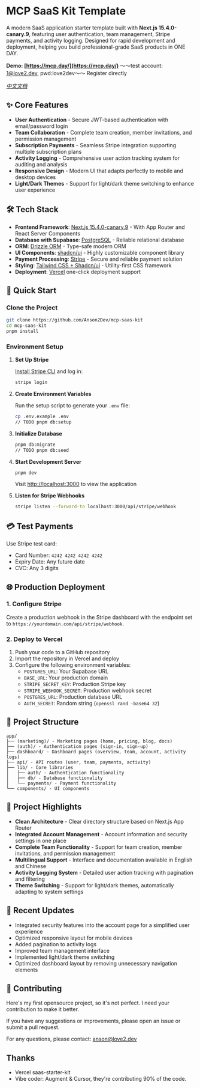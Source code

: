# MCP SaaS Kit Template

A modern SaaS application starter template built with **Next.js 15.4.0-canary.9**, featuring user authentication, team management, Stripe payments, and activity logging. Designed for rapid development and deployment, helping you build professional-grade SaaS products in ONE DAY.

**Demo: [https://mcp.day/](https://mcp.day/)**
～～test account: 1@love2.dev, pwd:love2dev～～ Register directly

*[中文文档](README_zh.md)*

## ✨ Core Features


- **User Authentication** - Secure JWT-based authentication with email/password login
- **Team Collaboration** - Complete team creation, member invitations, and permission management
- **Subscription Payments** - Seamless Stripe integration supporting multiple subscription plans
- **Activity Logging** - Comprehensive user action tracking system for auditing and analysis
- **Responsive Design** - Modern UI that adapts perfectly to mobile and desktop devices
- **Light/Dark Themes** - Support for light/dark theme switching to enhance user experience

## 🛠️ Tech Stack

- **Frontend Framework**: [Next.js 15.4.0-canary.9](https://nextjs.org/) - With App Router and React Server Components
- **Database with Supabase**: [PostgreSQL](https://www.postgresql.org/) - Reliable relational database
- **ORM**: [Drizzle ORM](https://orm.drizzle.team/) - Type-safe modern ORM
- **UI Components**: [shadcn/ui](https://ui.shadcn.com/) - Highly customizable component library
- **Payment Processing**: [Stripe](https://stripe.com/) - Secure and reliable payment solution
- **Styling**: [Tailwind CSS + Shadcn/ui](https://tailwindcss.com/) - Utility-first CSS framework
- **Deployment**: [Vercel](https://vercel.com/) one-click deployment support

## 🚀 Quick Start

### Clone the Project

```bash
git clone https://github.com/Anson2Dev/mcp-saas-kit
cd mcp-saas-kit
pnpm install
```

### Environment Setup

1. **Set Up Stripe**

   [Install Stripe CLI](https://docs.stripe.com/stripe-cli) and log in:

   ```bash
   stripe login
   ```

2. **Create Environment Variables**

   Run the setup script to generate your `.env` file:


   ```bash
   cp .env.example .env
   // TODO pnpm db:setup
   ```

3. **Initialize Database**

   ```bash
   pnpm db:migrate
   // TODO pnpm db:seed
   ```

   
4. **Start Development Server**

   ```bash
   pnpm dev
   ```

   Visit [http://localhost:3000](http://localhost:3000) to view the application

5. **Listen for Stripe Webhooks**

   ```bash
   stripe listen --forward-to localhost:3000/api/stripe/webhook
   ```

## 💳 Test Payments

Use Stripe test card:
- Card Number: `4242 4242 4242 4242`
- Expiry Date: Any future date
- CVC: Any 3 digits

## 🌐 Production Deployment

### 1. Configure Stripe

Create a production webhook in the Stripe dashboard with the endpoint set to `https://yourdomain.com/api/stripe/webhook`.

### 2. Deploy to Vercel

1. Push your code to a GitHub repository
2. Import the repository in Vercel and deploy
3. Configure the following environment variables:
   - `POSTGRES_URL`: Your Supabase URL
   - `BASE_URL`: Your production domain
   - `STRIPE_SECRET_KEY`: Production Stripe key
   - `STRIPE_WEBHOOK_SECRET`: Production webhook secret
   - `POSTGRES_URL`: Production database URL
   - `AUTH_SECRET`: Random string (`openssl rand -base64 32`)

## 📂 Project Structure

```
app/
├── (marketing)/ - Marketing pages (home, pricing, blog, docs)
├── (auth)/ - Authentication pages (sign-in, sign-up)
├── dashboard/ - Dashboard pages (overview, team, account, activity logs)
├── api/ - API routes (user, team, payments, activity)
├── lib/ - Core libraries
│   ├── auth/ - Authentication functionality
│   ├── db/ - Database functionality
│   └── payments/ - Payment functionality
└── components/ - UI components
```

## 🔑 Project Highlights

- **Clean Architecture** - Clear directory structure based on Next.js App Router
- **Integrated Account Management** - Account information and security settings in one place
- **Complete Team Functionality** - Support for team creation, member invitations, and permission management
- **Multilingual Support** - Interface and documentation available in English and Chinese
- **Activity Logging System** - Detailed user action tracking with pagination and filtering
- **Theme Switching** - Support for light/dark themes, automatically adapting to system settings

## 🔄 Recent Updates

- Integrated security features into the account page for a simplified user experience
- Optimized responsive layout for mobile devices
- Added pagination to activity logs
- Improved team management interface
- Implemented light/dark theme switching
- Optimized dashboard layout by removing unnecessary navigation elements

## 🤝 Contributing

Here's my first opensource project, so it's not perfect. I need your contribution to make it better.

If you have any suggestions or improvements, please open an issue or submit a pull request.

For any questions, please contact: anson@love2.dev

## Thanks
- Vercel saas-starter-kit
- Vibe coder: Augment & Cursor, they're contributing 90% of the code.
